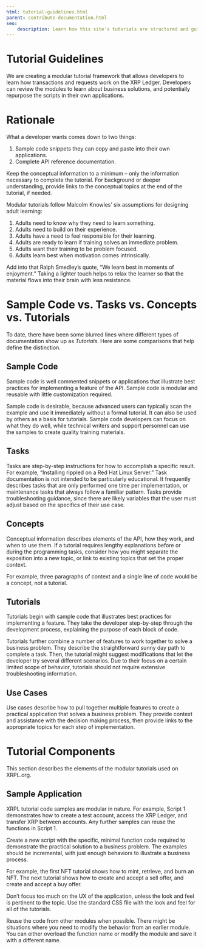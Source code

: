 ```yaml
---
html: tutorial-guidelines.html
parent: contribute-documentation.html
seo:
    description: Learn how this site's tutorials are structured and guidelines for contributing quality tutorials.
---
```

# Tutorial Guidelines

We are creating a modular tutorial framework that allows developers to learn how transactions and requests work on the XRP Ledger. Developers can review the modules to learn about business solutions, and potentially repurpose the scripts in their own applications.


# Rationale

What a developer wants comes down to two things:

1. Sample code snippets they can copy and paste into their own applications.
2. Complete API reference documentation.

Keep the conceptual information to a minimum – only the information necessary to complete the tutorial. For background or deeper understanding, provide links to the conceptual topics at the end of the tutorial, if needed.

Modular tutorials follow Malcolm Knowles’ six assumptions for designing adult learning:

1. Adults need to know why they need to learn something.
2. Adults need to build on their experience.
3. Adults have a need to feel responsible for their learning.
4. Adults are ready to learn if training solves an immediate problem.
5. Adults want their training to be problem focused.
6. Adults learn best when motivation comes intrinsically.

Add into that Ralph Smedley’s quote, “We learn best in moments of enjoyment.” Taking a lighter touch helps to relax the learner so that the material flows into their brain with less resistance.


# Sample Code vs. Tasks vs. Concepts vs. Tutorials

To date, there have been some blurred lines where different types of documentation show up as _Tutorials_. Here are some comparisons that help define the distinction.


## Sample Code

Sample code is well commented snippets or applications that illustrate best practices for implementing a feature of the API. Sample code is modular and reusable with little customization required.

Sample code is desirable, because advanced users can typically scan the example and use it immediately without a formal tutorial. It can also be used by others as a basis for tutorials. Sample code developers can focus on what they do well, while technical writers and support personnel can use the samples to create quality training materials.


## Tasks

Tasks are step-by-step instructions for how to accomplish a specific result. For example, “Installing rippled on a Red Hat Linux Server.” Task documentation is not intended to be particularly educational. It frequently describes tasks that are only performed one time per implementation, or maintenance tasks that always follow a familiar pattern. Tasks provide troubleshooting guidance, since there are likely variables that the user must adjust based on the specifics of their use case.


## Concepts

Conceptual information describes elements of the API, how they work, and when to use them. If a tutorial requires lengthy explanations before or during the programming tasks, consider how you might separate the exposition into a new topic, or link to existing topics that set the proper context.

For example, three paragraphs of context and a single line of code would be a concept, not a tutorial.


## Tutorials

Tutorials begin with sample code that illustrates best practices for implementing a feature. They take the developer step-by-step through the development process, explaining the purpose of each block of code.

Tutorials further combine a number of features to work together to solve a business problem. They describe the straightforward sunny day path to complete a task. Then, the tutorial might suggest modifications that let the developer try several different scenarios. Due to their focus on a certain limited scope of behavior, tutorials should not require extensive troubleshooting information.


## Use Cases

Use cases describe how to pull together multiple features to create a practical application that solves a business problem. They provide context and assistance with the decision making process, then provide links to the appropriate topics for each step of implementation.


# Tutorial Components

This section describes the elements of the modular tutorials used on XRPL.org.


## Sample Application

XRPL tutorial code samples are modular in nature. For example, Script 1 demonstrates how to create a test account, access the XRP Ledger, and transfer XRP between accounts. Any further samples can reuse the functions in Script 1.

Create a new script with the specific, minimal function code required to demonstrate the practical solution to a business problem. The examples should be incremental, with just enough behaviors to illustrate a business process.

For example, the first NFT tutorial shows how to mint, retrieve, and burn an NFT. The next tutorial shows how to create and accept a sell offer, and create and accept a buy offer.

Don’t focus too much on the UX of the application, unless the look and feel is pertinent to the topic. Use the standard CSS file with the look and feel for all of the tutorials.

Reuse the code from other modules when possible. There might be situations where you need to modify the behavior from an earlier module. You can either overload the function name or modify the module and save it with a different name.
